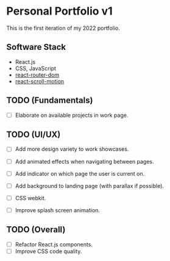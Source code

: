 # Personal Portfolio v1
This is the first iteration of my 2022 portfolio.

## Software Stack
- React.js
- CSS, JavaScript
- [react-router-dom](https://github.com/remix-run/react-router/tree/main/packages/react-router-dom)
- [react-scroll-motion](https://github.com/1000ship/react-scroll-motion)

## TODO (Fundamentals)
- [ ] Elaborate on available projects in work page.

## TODO (UI/UX)
- [ ] Add more design variety to work showcases.
- [ ] Add animated effects when navigating between pages.
- [ ] Add indicator on which page the user is current on.
- [ ] Add background to landing page (with parallax if possible).
- [ ] CSS webkit.
- [ ] Improve splash screen animation.


## TODO (Overall)
- [ ] Refactor React.js components.
- [ ] Improve CSS code quality.